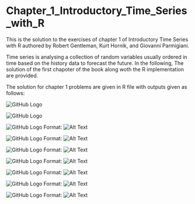 # Chapter_1_Introductory_Time_Series_with_R
This is the solution to the exercises of chapter 1 of Introductory Time Series with R authored by Robert Gentleman, Kurt Hornik, and Giovanni Parmigiani. 

Time series is analysing a collection of random variables usually ordered in time based on the history data to forecast the future. In the following, The solution of the first chapoter of the book along woth the R implementation are provided.

The solution for chapter 1 problems are given in R file with outputs given as follows:

![GitHub Logo](/CBE.png)

![GitHub Logo](/CBE_agg_annual.png)

![GitHub Logo](/CBE_box_plot.png)
Format: ![Alt Text](https://raw.githubusercontent.com/vahidNaghshin/Chapter_1_Introductory_Time_Series_with_R/CBE_box_plot.png)


![GitHub Logo](/Beer_decomp.png)
Format: ![Alt Text](https://raw.githubusercontent.com/vahidNaghshin/Chapter_1_Introductory_Time_Series_with_R/Beer_decomp.png)


![GitHub Logo](/Choc_decomp.png)
Format: ![Alt Text](https://raw.githubusercontent.com/vahidNaghshin/Chapter_1_Introductory_Time_Series_with_R/Choc_decomp.png)


![GitHub Logo](/Beer_trend_seasonal.png)
Format: ![Alt Text](https://raw.githubusercontent.com/vahidNaghshin/Chapter_1_Introductory_Time_Series_with_R/Beer_trend_seasonal.png)


![GitHub Logo](/Choc_trend_seasonal.png)
Format: ![Alt Text](https://raw.githubusercontent.com/vahidNaghshin/Chapter_1_Introductory_Time_Series_with_R/Choc_trend_seasonal.png)


![GitHub Logo](/BeerSeasonalAdj.png)
Format: ![Alt Text](https://raw.githubusercontent.com/vahidNaghshin/Chapter_1_Introductory_Time_Series_with_R/BeerSeasonalAdj.png)


![GitHub Logo](/ChocSeasonalAdj.png)
Format: ![Alt Text](https://raw.githubusercontent.com/vahidNaghshin/Chapter_1_Introductory_Time_Series_with_R/ChocSeasonalAdj.png)



